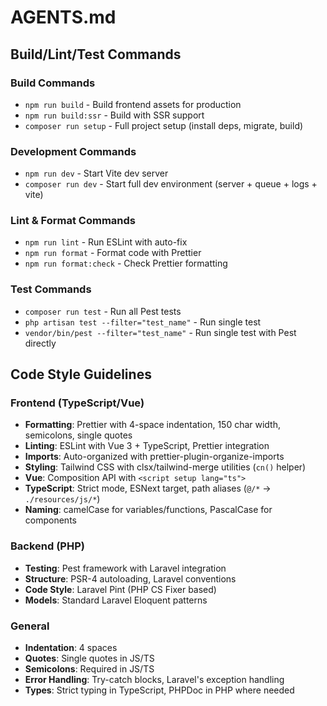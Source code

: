 # AGENTS.md

## Build/Lint/Test Commands

### Build Commands

- `npm run build` - Build frontend assets for production
- `npm run build:ssr` - Build with SSR support
- `composer run setup` - Full project setup (install deps, migrate, build)

### Development Commands

- `npm run dev` - Start Vite dev server
- `composer run dev` - Start full dev environment (server + queue + logs + vite)

### Lint & Format Commands

- `npm run lint` - Run ESLint with auto-fix
- `npm run format` - Format code with Prettier
- `npm run format:check` - Check Prettier formatting

### Test Commands

- `composer run test` - Run all Pest tests
- `php artisan test --filter="test_name"` - Run single test
- `vendor/bin/pest --filter="test_name"` - Run single test with Pest directly

## Code Style Guidelines

### Frontend (TypeScript/Vue)

- **Formatting**: Prettier with 4-space indentation, 150 char width, semicolons, single quotes
- **Linting**: ESLint with Vue 3 + TypeScript, Prettier integration
- **Imports**: Auto-organized with prettier-plugin-organize-imports
- **Styling**: Tailwind CSS with clsx/tailwind-merge utilities (`cn()` helper)
- **Vue**: Composition API with `<script setup lang="ts">`
- **TypeScript**: Strict mode, ESNext target, path aliases (`@/*` → `./resources/js/*`)
- **Naming**: camelCase for variables/functions, PascalCase for components

### Backend (PHP)

- **Testing**: Pest framework with Laravel integration
- **Structure**: PSR-4 autoloading, Laravel conventions
- **Code Style**: Laravel Pint (PHP CS Fixer based)
- **Models**: Standard Laravel Eloquent patterns

### General

- **Indentation**: 4 spaces
- **Quotes**: Single quotes in JS/TS
- **Semicolons**: Required in JS/TS
- **Error Handling**: Try-catch blocks, Laravel's exception handling
- **Types**: Strict typing in TypeScript, PHPDoc in PHP where needed
